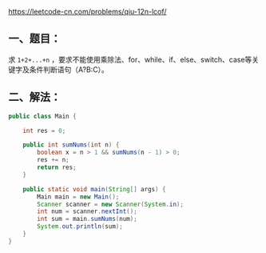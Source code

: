 https://leetcode-cn.com/problems/qiu-12n-lcof/

## 一、题目：

求 `1+2+...+n` ，要求不能使用乘除法、for、while、if、else、switch、case等关键字及条件判断语句（A?B:C）。

## 二、解法：

```java
public class Main {

    int res = 0;

    public int sumNums(int n) {
        boolean x = n > 1 && sumNums(n - 1) > 0;
        res += n;
        return res;
    }

    public static void main(String[] args) {
        Main main = new Main();
        Scanner scanner = new Scanner(System.in);
        int num = scanner.nextInt();
        int sum = main.sumNums(num);
        System.out.println(sum);
    }
}

```

